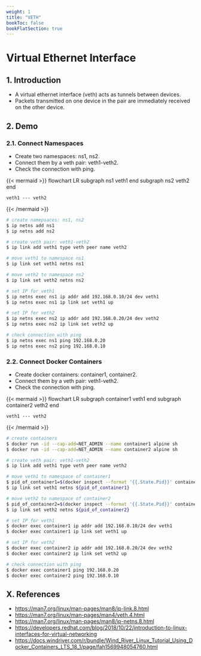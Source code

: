 ```yaml
---
weight: 1
title: "VETH"
bookToc: false
bookFlatSection: true
---
```


# Virtual Ethernet Interface
## 1. Introduction
- A virtual ethernet interface (veth) acts as tunnels between devices.
- Packets transmitted on one device in the pair are immediately received on the other device.

## 2. Demo
### 2.1. Connect Namespaces
- Create two namespaces: ns1, ns2.
- Connect them by a veth pair: veth1-veth2.
- Check the connection with ping.

{{< mermaid >}}
flowchart LR
    subgraph ns1
        veth1
    end
    subgraph ns2
        veth2
    end

    veth1 --- veth2
{{< /mermaid >}}


```sh
# create namepsaces: ns1, ns2
$ ip netns add ns1
$ ip netns add ns2

# create veth pair: veth1-veth2
$ ip link add veth1 type veth peer name veth2

# move veth1 to namespace ns1
$ ip link set veth1 netns ns1

# move veth2 to namespace ns2
$ ip link set veth2 netns ns2

# set IP for veth1
$ ip netns exec ns1 ip addr add 192.168.0.10/24 dev veth1
$ ip netns exec ns1 ip link set veth1 up

# set IP for veth2
$ ip netns exec ns2 ip addr add 192.168.0.20/24 dev veth2
$ ip netns exec ns2 ip link set veth2 up

# check connection with ping
$ ip netns exec ns1 ping 192.168.0.20
$ ip netns exec ns2 ping 192.168.0.10
```

### 2.2. Connect Docker Containers
- Create docker containers: container1, container2.
- Connect them by a veth pair: veth1-veth2.
- Check the connection with ping.

{{< mermaid >}}
flowchart LR
    subgraph container1
        veth1
    end
    subgraph container2
        veth2
    end

    veth1 --- veth2
{{< /mermaid >}}


```sh
# create containers
$ docker run -id --cap-add=NET_ADMIN --name container1 alpine sh
$ docker run -id --cap-add=NET_ADMIN --name container2 alpine sh

# create veth pair: veth1-veth2
$ ip link add veth1 type veth peer name veth2

# move veth1 to namespace of container1
$ pid_of_container1=$(docker inspect --format '{{.State.Pid}}' container1)
$ ip link set veth1 netns ${pid_of_container1}

# move veth2 to namespace of container2
$ pid_of_container2=$(docker inspect --format '{{.State.Pid}}' container2)
$ ip link set veth2 netns ${pid_of_container2}

# set IP for veth1
$ docker exec container1 ip addr add 192.168.0.10/24 dev veth1
$ docker exec container1 ip link set veth1 up

# set IP for veth2
$ docker exec container2 ip addr add 192.168.0.20/24 dev veth2
$ docker exec container2 ip link set veth2 up

# check connection with ping
$ docker exec container1 ping 192.168.0.20
$ docker exec container2 ping 192.168.0.10
```

## X. References
- https://man7.org/linux/man-pages/man8/ip-link.8.html
- https://man7.org/linux/man-pages/man4/veth.4.html
- https://man7.org/linux/man-pages/man8/ip-netns.8.html
- https://developers.redhat.com/blog/2018/10/22/introduction-to-linux-interfaces-for-virtual-networking
- https://docs.windriver.com/r/bundle/Wind_River_Linux_Tutorial_Using_Docker_Containers_LTS_18_1/page/fah1569948054760.html